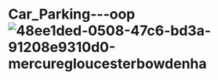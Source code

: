 # Car_Parking---oop![48ee1ded-0508-47c6-bd3a-91208e9310d0-mercuregloucesterbowdenha](https://github.com/tharukanadu/Car_Parking---oop/assets/91652221/23e8e561-e638-423a-a4a6-7edf91baedc5)
